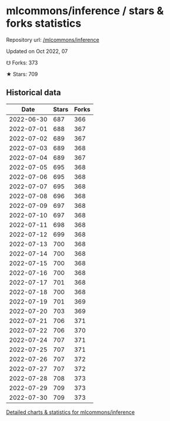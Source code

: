 # mlcommons/inference / stars & forks statistics

Repository url: [/mlcommons/inference](https://github.com/mlcommons/inference)

Updated on Oct 2022, 07

☋ Forks: 373

★ Stars: 709

## Historical data
| Date | Stars | Forks |
|------|-------|-------|
| 2022-06-30 | 687 | 366 | 
| 2022-07-01 | 688 | 367 | 
| 2022-07-02 | 689 | 367 | 
| 2022-07-03 | 689 | 368 | 
| 2022-07-04 | 689 | 367 | 
| 2022-07-05 | 695 | 368 | 
| 2022-07-06 | 695 | 368 | 
| 2022-07-07 | 695 | 368 | 
| 2022-07-08 | 696 | 368 | 
| 2022-07-09 | 697 | 368 | 
| 2022-07-10 | 697 | 368 | 
| 2022-07-11 | 698 | 368 | 
| 2022-07-12 | 699 | 368 | 
| 2022-07-13 | 700 | 368 | 
| 2022-07-14 | 700 | 368 | 
| 2022-07-15 | 700 | 368 | 
| 2022-07-16 | 700 | 368 | 
| 2022-07-17 | 701 | 368 | 
| 2022-07-18 | 700 | 368 | 
| 2022-07-19 | 701 | 369 | 
| 2022-07-20 | 703 | 369 | 
| 2022-07-21 | 706 | 371 | 
| 2022-07-22 | 706 | 370 | 
| 2022-07-24 | 707 | 371 | 
| 2022-07-25 | 707 | 371 | 
| 2022-07-26 | 707 | 372 | 
| 2022-07-27 | 707 | 372 | 
| 2022-07-28 | 708 | 373 | 
| 2022-07-29 | 709 | 373 | 
| 2022-07-30 | 709 | 373 | 


[Detailed charts & statistics for mlcommons/inference](https://reviewgithub.com/rep/mlcommons/inference)
